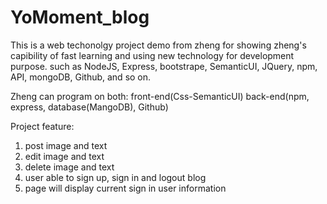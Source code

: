 # YoMoment_blog
This is a web techonolgy project demo from zheng for showing zheng's capibility of fast learning  and using new  technology for development purpose. such as NodeJS, Express, bootstrape, SemanticUI, JQuery, npm, API, mongoDB, Github, and so on. 

Zheng can program on both:
front-end(Css-SemanticUI)
back-end(npm, express, database(MangoDB), Github)

Project feature: 
1. post image and text
2. edit image and text
3. delete image and text
4. user able to sign up, sign in and logout blog
5. page will display current sign in user information